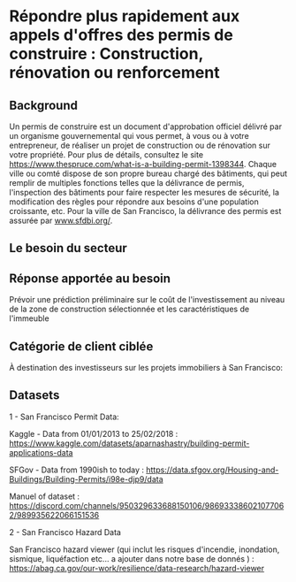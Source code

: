 # Répondre plus rapidement aux appels d'offres des permis de construire : Construction, rénovation ou renforcement

## Background
Un permis de construire est un document d'approbation officiel délivré par un organisme gouvernemental qui vous permet, à vous ou à votre entrepreneur, de réaliser un projet de construction ou de rénovation sur votre propriété. Pour plus de détails, consultez le site https://www.thespruce.com/what-is-a-building-permit-1398344. Chaque ville ou comté dispose de son propre bureau chargé des bâtiments, qui peut remplir de multiples fonctions telles que la délivrance de permis, l'inspection des bâtiments pour faire respecter les mesures de sécurité, la modification des règles pour répondre aux besoins d'une population croissante, etc. Pour la ville de San Francisco, la délivrance des permis est assurée par www.sfdbi.org/.

## Le besoin du secteur

## Réponse apportée au besoin
Prévoir une prédiction préliminaire sur le coût de l'investissement au niveau de la zone de construction sélectionnée et les caractéristiques de l'immeuble

## Catégorie de client ciblée
À destination des investisseurs sur les projets immobiliers à San Francisco:

## Datasets

1 - San Francisco Permit Data:

Kaggle - Data from 01/01/2013 to 25/02/2018  : https://www.kaggle.com/datasets/aparnashastry/building-permit-applications-data

SFGov - Data from 1990ish to today : https://data.sfgov.org/Housing-and-Buildings/Building-Permits/i98e-djp9/data

Manuel of dataset : https://discord.com/channels/950329633688150106/986933386021077062/989935622066151536

2  - San Francisco Hazard Data

San Francisco hazard viewer (qui inclut les risques d'incendie, inondation, sismique, liquéfaction etc...  a ajouter dans notre base de donnés ) : https://abag.ca.gov/our-work/resilience/data-research/hazard-viewer


